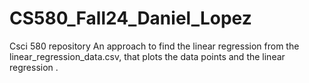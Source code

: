 # CS580_Fall24_Daniel_Lopez
Csci 580 repository
An approach to find the linear regression from the linear_regression_data.csv, that plots the data points and the linear regression .
